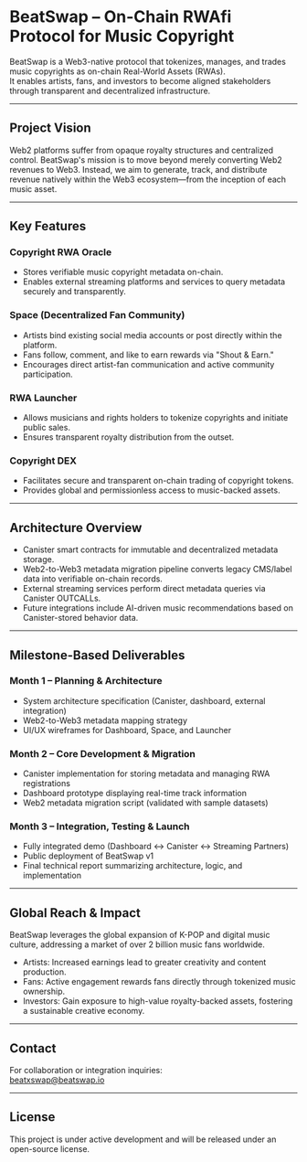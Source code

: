 # BeatSwap – On-Chain RWAfi Protocol for Music Copyright

BeatSwap is a Web3-native protocol that tokenizes, manages, and trades music copyrights as on-chain Real-World Assets (RWAs).  
It enables artists, fans, and investors to become aligned stakeholders through transparent and decentralized infrastructure.

---

## Project Vision

Web2 platforms suffer from opaque royalty structures and centralized control. BeatSwap's mission is to move beyond merely converting Web2 revenues to Web3. Instead, we aim to generate, track, and distribute revenue natively within the Web3 ecosystem—from the inception of each music asset.

---

## Key Features

### Copyright RWA Oracle
- Stores verifiable music copyright metadata on-chain.
- Enables external streaming platforms and services to query metadata securely and transparently.

### Space (Decentralized Fan Community)
- Artists bind existing social media accounts or post directly within the platform.
- Fans follow, comment, and like to earn rewards via "Shout & Earn."
- Encourages direct artist-fan communication and active community participation.

### RWA Launcher
- Allows musicians and rights holders to tokenize copyrights and initiate public sales.
- Ensures transparent royalty distribution from the outset.

### Copyright DEX
- Facilitates secure and transparent on-chain trading of copyright tokens.
- Provides global and permissionless access to music-backed assets.

---

## Architecture Overview

- Canister smart contracts for immutable and decentralized metadata storage.
- Web2-to-Web3 metadata migration pipeline converts legacy CMS/label data into verifiable on-chain records.
- External streaming services perform direct metadata queries via Canister OUTCALLs.
- Future integrations include AI-driven music recommendations based on Canister-stored behavior data.

---

## Milestone-Based Deliverables

### Month 1 – Planning & Architecture
- System architecture specification (Canister, dashboard, external integration)
- Web2-to-Web3 metadata mapping strategy
- UI/UX wireframes for Dashboard, Space, and Launcher

### Month 2 – Core Development & Migration
- Canister implementation for storing metadata and managing RWA registrations
- Dashboard prototype displaying real-time track information
- Web2 metadata migration script (validated with sample datasets)

### Month 3 – Integration, Testing & Launch
- Fully integrated demo (Dashboard ↔ Canister ↔ Streaming Partners)
- Public deployment of BeatSwap v1
- Final technical report summarizing architecture, logic, and implementation

---

## Global Reach & Impact

BeatSwap leverages the global expansion of K-POP and digital music culture, addressing a market of over 2 billion music fans worldwide.

- Artists: Increased earnings lead to greater creativity and content production.
- Fans: Active engagement rewards fans directly through tokenized music ownership.
- Investors: Gain exposure to high-value royalty-backed assets, fostering a sustainable creative economy.

---

## Contact

For collaboration or integration inquiries:  
beatxswap@beatswap.io

---

## License

This project is under active development and will be released under an open-source license.
